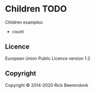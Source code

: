 # Children TODO

Children examples:

- count

## Licence

European Union Public Licence version 1.2

## Copyright

Copyright © 2014-2020 Rick Beerendonk

